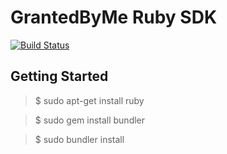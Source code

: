 # GrantedByMe Ruby SDK
[![Build Status](https://travis-ci.org/grantedbyme/grantedbyme-ruby-sdk.svg?branch=master)](https://travis-ci.org/grantedbyme/grantedbyme-ruby-sdk)

## Getting Started

> $ sudo apt-get install ruby

> $ sudo gem install bundler

> $ sudo bundler install
